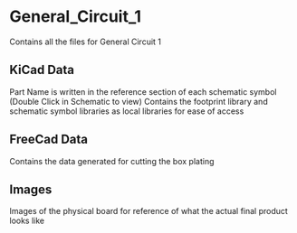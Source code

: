 # General_Circuit_1
Contains all the files for General Circuit 1

## KiCad Data
Part Name is written in the reference section of each schematic symbol (Double Click in Schematic to view)
Contains the footprint library and schematic symbol libraries as local libraries for ease of access


## FreeCad Data
Contains the data generated for cutting the box plating

## Images
Images of the physical board for reference of what the actual final product looks like
